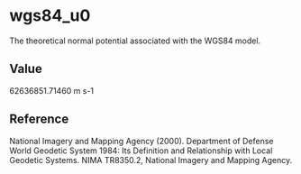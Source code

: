 # wgs84_u0

The theoretical normal potential associated with the WGS84 model.

## Value

62636851.71460 m s-1

## Reference

National Imagery and Mapping Agency (2000). Department of Defense World Geodetic
System 1984: Its Definition and Relationship with Local Geodetic Systems. NIMA
TR8350.2, National Imagery and Mapping Agency.

